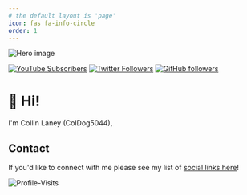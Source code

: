 ```yaml
---
# the default layout is 'page'
icon: fas fa-info-circle
order: 1
---
```


![Hero image](/assets/img/posts/coldog-github-profile.webp)

[![YouTube Subscribers](https://img.shields.io/youtube/channel/subscribers/UCOk-gHyjcWZNj3Br4oxwh0A?logo=youtube&logoColor=E05D44&style=for-the-badge&label=YouTube)](https://) 
[![Twitter Followers](https://img.shields.io/badge/follow-%40coldog5044-1DA1F2?logo=twitter&style=for-the-badge)](https://x.com/ColDog5044)
[![GitHub followers](https://img.shields.io/github/followers/coldog5044?logo=GitHub&style=for-the-badge)](https://github.com/ColDog5044)

# 👋 Hi!

I'm Collin Laney (ColDog5044), 

## Contact

If you'd like to connect with me please see my list of [social links here](https://)!

![Profile-Visits](https://profile-counter.glitch.me/ColDog5044/count.svg)